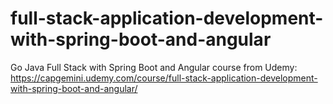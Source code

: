 # full-stack-application-development-with-spring-boot-and-angular
 Go Java Full Stack with Spring Boot and Angular course from Udemy: https://capgemini.udemy.com/course/full-stack-application-development-with-spring-boot-and-angular/
